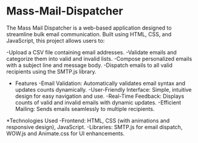 # Mass-Mail-Dispatcher
The Mass Mail Dispatcher is a web-based application designed to streamline bulk email communication. Built using HTML, CSS, and JavaScript, this project allows users to:

-Upload a CSV file containing email addresses.
-Validate emails and categorize them into valid and invalid lists.
-Compose personalized emails with a subject line and message body.
-Dispatch emails to all valid recipients using the SMTP.js library.

* Features
-Email Validation: Automatically validates email syntax and updates counts dynamically.
-User-Friendly Interface: Simple, intuitive design for easy navigation and use.
-Real-Time Feedback: Displays counts of valid and invalid emails with dynamic updates.
-Efficient Mailing: Sends emails seamlessly to multiple recipients.

*Technologies Used
-Frontend: HTML, CSS (with animations and responsive design), JavaScript.
-Libraries: SMTP.js for email dispatch, WOW.js and Animate.css for UI enhancements.

